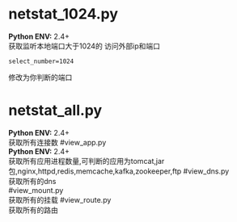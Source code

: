 # netstat_1024.py <br>
**Python ENV:** 2.4+ <br>
获取监听本地端口大于1024的 访问外部ip和端口<br>
```
select_number=1024
```
修改为你判断的端口
# netstat_all.py <br>
**Python ENV:** 2.4+ <br>
获取所有连接数
#view_app.py <br>
**Python ENV:** 2.4+ <br>
获取所有应用进程数量,可判断的应用为tomcat,jar包,nginx,httpd,redis,memcache,kafka,zookeeper,ftp
#view_dns.py <br>
获取所有的dns<br>
#view_mount.py<br>
获取所有的挂载
#view_route.py<br>
获取所有的路由
